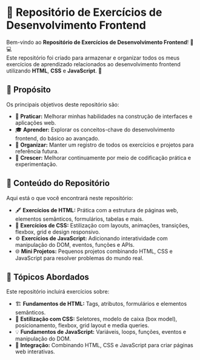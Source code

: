 # 🌟 Repositório de Exercícios de Desenvolvimento Frontend

Bem-vindo ao **Repositório de Exercícios de Desenvolvimento Frontend**! 🎨💻<br>
Este repositório foi criado para armazenar e organizar todos os meus exercícios de aprendizado relacionados ao desenvolvimento frontend utilizando **HTML**, **CSS** e **JavaScript**. 🚀

## 🎯 Propósito

Os principais objetivos deste repositório são:

- 📝 **Praticar:** Melhorar minhas habilidades na construção de interfaces e aplicações web.
- 🎓 **Aprender:** Explorar os conceitos-chave do desenvolvimento frontend, do básico ao avançado.
- 📂 **Organizar:** Manter um registro de todos os exercícios e projetos para referência futura.
- 🌱 **Crescer:** Melhorar continuamente por meio de codificação prática e experimentação.

## 📂 Conteúdo do Repositório

Aqui está o que você encontrará neste repositório:

- 🖋️ **Exercícios de HTML:** Prática com a estrutura de páginas web, elementos semânticos, formulários, tabelas e mais.
- 🎨 **Exercícios de CSS:** Estilização com layouts, animações, transições, flexbox, grid e design responsivo.
- ⚙️ **Exercícios de JavaScript:** Adicionando interatividade com manipulação do DOM, eventos, funções e APIs.
- 🌐 **Mini Projetos:** Pequenos projetos combinando HTML, CSS e JavaScript para resolver problemas do mundo real.

## 🚀 Tópicos Abordados

Este repositório incluirá exercícios sobre:

- 🏗️ **Fundamentos de HTML:** Tags, atributos, formulários e elementos semânticos.
- 🎨 **Estilização com CSS:** Seletores, modelo de caixa (box model), posicionamento, flexbox, grid layout e media queries.
- 💡 **Fundamentos de JavaScript:** Variáveis, loops, funções, eventos e manipulação do DOM.
- 🔗 **Integração:** Combinando HTML, CSS e JavaScript para criar páginas web interativas.
